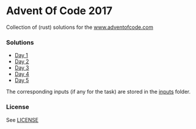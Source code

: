 # Advent Of Code 2017
Collection of (rust) solutions for the www.adventofcode.com


### Solutions
- [Day 1](src/day1.rs)
- [Day 2](src/day2.rs)
- [Day 3]()
- [Day 4](src/day4.rs)
- [Day 5](src/day5.rs)


The corresponding inputs (if any for the task) are stored in the
[inputs](inputs) folder.

### License

See [LICENSE](LICENSE)
